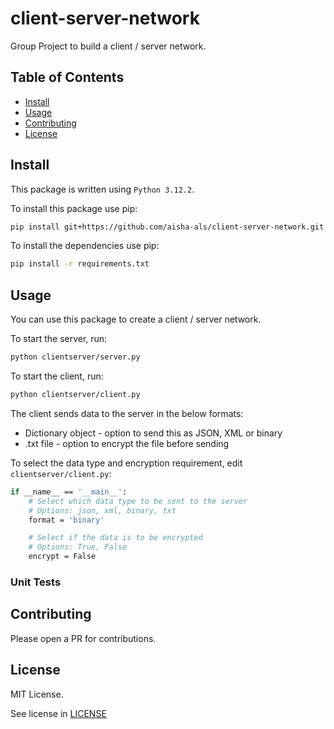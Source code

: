 # client-server-network
Group Project to build a client / server network.

## Table of Contents

- [Install](#Install)
- [Usage](#Usage)
- [Contributing](#Contributing)
- [License](#License)

## Install

This package is written using `Python 3.12.2`.

To install this package use pip:
```sh
pip install git+https://github.com/aisha-als/client-server-network.git
```

To install the dependencies use pip:
```sh
pip install -r requirements.txt
```

## Usage

You can use this package to create a client / server network.

To start the server, run:
```sh
python clientserver/server.py
```

To start the client, run:
```sh
python clientserver/client.py
```

The client sends data to the server in the below formats:
- Dictionary object - option to send this as JSON, XML or binary
- .txt file - option to encrypt the file before sending

To select the data type and encryption requirement, edit `clientserver/client.py`:
```sh
if __name__ == '__main__':
    # Select which data type to be sent to the server
    # Options: json, xml, binary, txt
    format = 'binary'

    # Select if the data is to be encrypted
    # Options: True, False
    encrypt = False
```

### Unit Tests


## Contributing

Please open a PR for contributions.

## License

MIT License.

See license in [LICENSE](client-server-network/LICENSE)